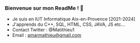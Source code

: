 ### Bienvenue sur mon ReadMe ! 👋

- Je suis en IUT Informatique Aix-en-Provence [2021-2024]
- J'apprends du C++, SQL, HTML, CSS, JAVA, JS etc...
- Contact Twitter : @Matithieu1
- Email : amarmathieu@gmail.com

